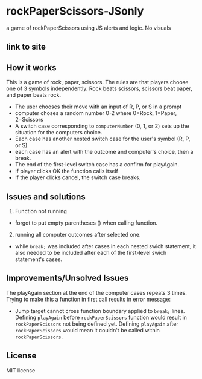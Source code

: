 # rockPaperScissors-JSonly
a game of rockPaperScissors using JS alerts and logic. No visuals

## link to site

## How it works
This is a game of rock, paper, scissors. The rules are that players choose one of 
3 symbols independently. Rock beats scissors, scissors beat paper, and paper beats rock. 

- The user chooses their move with an input of R, P, or S in a prompt
- computer choses a random number 0-2 where 0=Rock, 1=Paper, 2=Scissors
- A switch case corresponding to `computerNumber` (0, 1, or 2) sets up the situation for the computers choice.
- Each case has another nested switch case for the user's symbol (R, P, or S)
- each case has an alert with the outcome and computer's choice, then a break. 
- The end of the first-level switch case has a confirm for playAgain.
- If player clicks OK the function calls itself
- If the player clicks cancel, the switch case breaks. 

## Issues and solutions

1. Function not running
- forgot to put empty parentheses () when calling function. 

2. running all computer outcomes after selected one. 
- while `break;` was included after cases in each nested swich statement,
 it also needed to be included after each of the first-level swich statement's cases. 

## Improvements/Unsolved Issues

The playAgain section at the end of the computer cases repeats 3 times. Trying to make this a function in first call results in error message:
- Jump target cannot cross function boundary
applied to `break;` lines. 
Defining `playAgain` before `rockPaperScissors` function would result in `rockPaperScissors` not being defined yet. 
Defining `playAgain` after `rockPaperScissors` would mean it couldn't be called within `rockPaperScissors`. 

## License

MIT license


